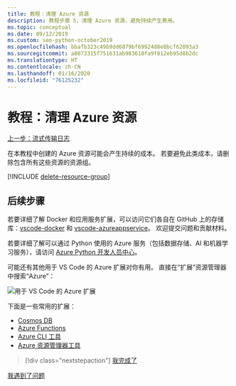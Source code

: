 ```yaml
---
title: 教程：清理 Azure 资源
description: 教程步骤 5，清理 Azure 资源，避免持续产生费用。
ms.topic: conceptual
ms.date: 09/12/2019
ms.custom: seo-python-october2019
ms.openlocfilehash: bbafb323c49b9dd6879bf69924d8e8bcf62093a3
ms.sourcegitcommit: a8073315f751631ab983618fa9f812eb95d8b2dc
ms.translationtype: HT
ms.contentlocale: zh-CN
ms.lasthandoff: 01/16/2020
ms.locfileid: "76125232"
---
```

# <a name="tutorial-clean-up-azure-resources"></a>教程：清理 Azure 资源

[上一步：流式传输日志](tutorial-deploy-containers-04.md)

在本教程中创建的 Azure 资源可能会产生持续的成本。 若要避免此类成本，请删除包含所有这些资源的资源组。

[!INCLUDE [delete-resource-group](includes/delete-resource-group.md)]

## <a name="next-steps"></a>后续步骤

若要详细了解 Docker 和应用服务扩展，可以访问它们各自在 GitHub 上的存储库：[vscode-docker](https://github.com/Microsoft/vscode-docker) 和 [vscode-azureappservice](https://github.com/Microsoft/vscode-azureappservice)。 欢迎提交问题和贡献材料。

若要详细了解可以通过 Python 使用的 Azure 服务（包括数据存储、AI 和机器学习服务），请访问 [Azure Python 开发人员中心](https://docs.microsoft.com/python/azure/?view=azure-python)。

可能还有其他用于 VS Code 的 Azure 扩展对你有用。 直接在“扩展”资源管理器中搜索“Azure”：

![用于 VS Code 的 Azure 扩展](media/deploy-containers/azure-extensions-for-visual-studio-code.png)

下面是一些常用的扩展：

- [Cosmos DB](https://marketplace.visualstudio.com/items?itemName=ms-azuretools.vscode-cosmosdb)
- [Azure Functions](https://marketplace.visualstudio.com/items?itemName=ms-azuretools.vscode-azurefunctions)
- [Azure CLI 工具](https://marketplace.visualstudio.com/items?itemName=ms-vscode.azurecli)
- [Azure 资源管理器工具](https://marketplace.visualstudio.com/items?itemName=msazurermtools.azurerm-vscode-tools)

> [!div class="nextstepaction"]
> [我完成了](https://docs.microsoft.com/python/azure/?view=azure-python)

[我遇到了问题](https://www.research.net/r/PWZWZ52?tutorial=vscode-appservice-containers&step=07-clean-up-resources)
